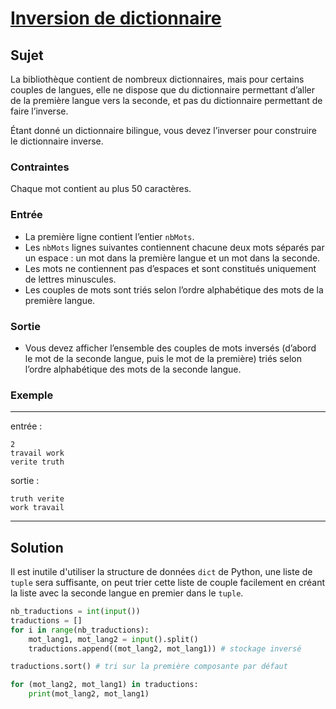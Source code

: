 # [Inversion de dictionnaire](http://www.france-ioi.org/algo/chapter.php?idChapter=556)

## Sujet
La bibliothèque contient de nombreux dictionnaires, mais pour certains couples de langues, elle ne dispose que du dictionnaire permettant d’aller de la première langue vers la seconde, et pas du dictionnaire permettant de faire l’inverse.

Étant donné un dictionnaire bilingue, vous devez l’inverser pour construire le dictionnaire inverse.

### Contraintes

Chaque mot contient au plus 50 caractères.

### Entrée

* La première ligne contient l’entier `nbMots`.
* Les `nbMots` lignes suivantes contiennent chacune deux mots séparés par un espace : un mot dans la première langue et un mot dans la seconde.
* Les mots ne contiennent pas d’espaces et sont constitués uniquement de lettres minuscules.
* Les couples de mots sont triés selon l’ordre alphabétique des mots de la première langue.

### Sortie

* Vous devez afficher l’ensemble des couples de mots inversés (d’abord le mot de la seconde langue, puis le mot de la première) triés selon l’ordre alphabétique des mots de la seconde langue.

### Exemple

---

entrée :

```
2
travail work
verite truth
```

sortie :

```
truth verite
work travail
```

---

## Solution

Il est inutile d'utiliser la structure de données `dict` de Python, une liste de `tuple` sera suffisante, on peut trier cette liste de couple facilement en créant la liste avec la seconde langue en premier dans le `tuple`.

```python
nb_traductions = int(input())
traductions = []
for i in range(nb_traductions):
    mot_lang1, mot_lang2 = input().split()
    traductions.append((mot_lang2, mot_lang1)) # stockage inversé

traductions.sort() # tri sur la première composante par défaut

for (mot_lang2, mot_lang1) in traductions:
    print(mot_lang2, mot_lang1)
```
